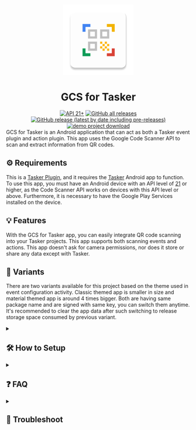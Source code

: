 <div align="center">
<picture>
  <source media="(prefers-color-scheme: dark)" srcset="assets/ic_launcher_dark.png">
  <img alt="" src="app/src/main/res/mipmap-xxxhdpi/ic_launcher.png">
</picture><br>
<h1 align="center">GCS for Tasker</h1>
<a href="https://developer.android.com/tools/releases/platforms#5.0">
<img alt="API 21+" src="https://img.shields.io/badge/API-21%2B-brightgreen.svg?style=for-the-badge&color=FF0800" title="Android 5.0 Lollipop"></a>
<a href="https://github.com/abhishekabhi789/GCS_for_Tasker/releases">
<img alt="GitHub all releases" src="https://img.shields.io/github/downloads/abhishekabhi789/GCS_for_Tasker/total?style=for-the-badge&color=00C853" title="Total download count"></a>
<a href="https://github.com/abhishekabhi789/GCS_for_Tasker/releases/latest">
<img alt="GitHub release (latest by date including pre-releases)" src="https://img.shields.io/github/v/release/abhishekabhi789/GCS_for_Tasker?include_prereleases&style=for-the-badge&color=0091EA" title="latest release version"></a>
<a href="https://taskernet.com/shares/?user=AS35m8mVC%2FNlWH31JCTnGHpKVeZk1osEp8V1pFxCq1Ls28Un1RXCw9ZNWWvmpxOebt4WIYFeiZhZKHc%3D&id=Project%3AGCS4T+Example+Project">
<img alt="demo project download" src="https://img.shields.io/badge/dynamic/json?url=https%3A%2F%2Ftaskernet.com%2F_ah%2Fapi%2Fdatashare%2Fv1%2Fshares%2FAS35m8mVC%252FNlWH31JCTnGHpKVeZk1osEp8V1pFxCq1Ls28Un1RXCw9ZNWWvmpxOebt4WIYFeiZhZKHc%253D%2FProject%253AGCS4T%2520Example%2520Project%3Fa%3D0&query=%24.info.stats.downloads&prefix=Downloads%3A%20&style=for-the-badge&label=Taskernet&labelColor=yellow&color=grey" title="import the demo project from taskernet" ></a>

</div>GCS for Tasker is an Android application that can act as both a Tasker event plugin and action
plugin. This app uses the Google Code Scanner API to scan and extract information from QR codes.<br>

## :gear: Requirements

This is a [Tasker Plugin](https://tasker.joaoapps.com/plugins-intro.html), and it requires
the [Tasker](https://joaoapps.com/tasker/) Android app to function. To use this app, you must have
an Android device with an API level
of [21](https://developer.android.com/tools/releases/platforms#5.0 "Android 5.0 Lollipop") or
higher, as the Code Scanner API works on devices with
this API level or above. Furthermore, it is necessary to have the Google Play Services installed on
the device.

## :bulb: Features

With the GCS for Tasker app, you can easily integrate QR code scanning into your Tasker projects.
This app supports both scanning events and actions. This app doesn't ask for camera permissions, nor
does it store or share any data except with Tasker.

## :dna: Variants

There are two variants available for this project based on the theme used in event configuration
activity. Classic themed app is smaller in size and material themed app is around 4 times bigger.
Both are having same package name and are signed with same key, you can switch them anytime. It's
recommended to clear the app data after such switching to release storage space consumed by previous
variant.

<details><summary>

## :hammer_and_wrench: How to Setup

</summary>
Install this plugin app and Tasker.

#### In Tasker

- For events, select the "Event" option, then choose "Plugin" and select "GCS for Tasker" from the
  list. From there, you can configure the event based on your preferences.

    * Value filter: The event will trigger only when the raw value of the scanned code matches the
      value filter. This field supports both simple and regex matching. Adjust the switch next to
      this field to choose simple matching or regex matching.
    * Type filter: The event will trigger only when the qr code type matches any of the type filter.
      Refer [Barcode.BarcodeValueType](https://developers.google.com/android/reference/com/google/mlkit/vision/barcode/common/Barcode.BarcodeValueType)
      for more about code types.
    * Format filter: The event will trigger only when the code format matches any of the format
      filter.
      Refer [Barcode.BarcodeFormat](https://developers.google.com/android/reference/com/google/mlkit/vision/barcode/common/Barcode.BarcodeFormat)
      for more about code formats.

  The event will trigger only if all specified filters are satisfied.

- For actions, select "Plugin" from the "Select action category" list, and then choose "GCS for
  Tasker". Then on the configuration activity you can configure below settings.
    * Format filter: The code scanner will only detect codes having the chosen format.
    * Enable auto zoom: The scanner will try to automatically zoom the camera towards the code.
    * Allow manual input: The scanner allows manual input of code value.

All the code types and code formats can be copied from event and action configuration.

#### In GCS for Tasker

After completing the Tasker setup, try to perform a scan.

- If scanner modules are present, you will see the camera opened with the Google Code Scanner UI.
- If scanner modules are absent, you will see a toast message saying "Waiting for the Barcode UI
  module to be downloaded."
    * This download is a background task and is handled by the Google Play Service. You won't be
      notified when the task is completed.

Here's an example project. Import it
from [TaskerNet](https://taskernet.com/shares/?user=AS35m8mVC%2FNlWH31JCTnGHpKVeZk1osEp8V1pFxCq1Ls28Un1RXCw9ZNWWvmpxOebt4WIYFeiZhZKHc%3D&id=Project%3AGCS4T+Example+Project)
</details>
<details><summary>

## :question: FAQ

</summary>

#### Can this be used on a device that does not have Google Play Services?

> No, the app uses the unbundled Google code scanner API provided by Google Play Services on the
> device.

#### Does the app require an internet connection to function?

> This app does not require an internet connection since the scanner library is capable of working
> offline. However, Google Play Services requires an internet connection to download QR scanner
> libraries if they are not already present on your device.

#### Does clearing app data delete any setup or data?

> For API 25+(Android 7.1+) devices, the shortcut configuration will be cleared when cleaning app
> data. No scanner related functionalities affected with clearing app data. All configuration data is
> stored in Tasker and the scanner library is in google play services. Also, if you want to save the
> scan results, you have to set up a Tasker task to do so.

</details>
<details><summary>

## :wrench: Troubleshoot

</summary>

#### Scanner module not downloading.

>- Ensure internet connection.
>- Ensure battery saver is turned off.
>- Update play service if available.
>- Reboot device.
>
> If problem persists try
>- clearing the data of Google Play Services (Attention!: Use caution when deleting)
>- Upgrade or downgrade Google Play Services.

#### Code Scanned but no response from Tasker.

>- Try a different code to make sure the tasker setup is correct.
>- Check Tasker run log.
>- Try both event and action.
>- Create a new event/action without any filter rules and flash the output.

#### Scanner UI doesn't dismiss after action timeout.

> The library does not provide a method to programmatically close or set a timeout for the scanner.
> You can consider using Tasker/AutoInput to click the close button or the back button after the
> action fails due to timeout.

#### Error: Failed to scan code.

> If the scanner throws 'Failed to scan code' error, try clearing the app data
> of [Google Play Service](https://play.google.com/store/apps/details?id=com.google.android.gms&hl=en&gl=US).
> It's a Google Code Scanner module related issue
</details>